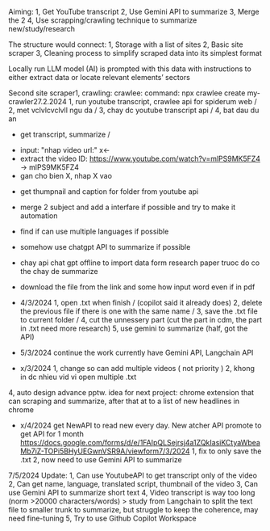 Aiming:
1, Get YouTube transcript
2, Use Gemini API to summarize
3, Merge the 2
4, Use scrapping/crawling technique to summarize new/study/research

The structure would connect:
1, Storage with a list of sites
2, Basic site scraper
3, Cleaning process to simplify scraped data into its simplest format

Locally run LLM model (AI) is prompted with this data with instructions to either extract data or locate relevant elements’ sectors

Second site scraper1, crawling: crawlee: command: npx crawlee create my-crawler27.2.2024
1, run youtube transcript, crawlee api for spiderum web /
2, met vclvlcvclvll ngu da /
3, chay dc youtube transcript api /
4, bat dau du an
- get transcript, summarize /
+ input: "nhap video url:" x<-
+ extract the video ID:
https://www.youtube.com/watch?v=mlPS9MK5FZ4 -> mlPS9MK5FZ4 
+ gan cho bien X, nhap X vao

- get thumpnail and caption for folder from youtube api
- merge 2 subject and add a interfare if possible and try to make it automation
- find if can use multiple languages if possible
- somehow use chatgpt API to summarize if possible

- chay api chat gpt offline to import data form research paper
truoc do co the chay de summarize 
+ download the file from the link and some how input word even if in pdf 

- 4/3/2024
1, open .txt when finish / (copilot said it already does)
2, delete the previous file if there is one with the same name /
3, save the .txt file to current folder /
4, cut the unnessery part (cut the part in cdm, the part in .txt need more research)
5, use gemini to summarize (half, got the API)

- 5/3/2024
continue the work
currently have Gemini API, Langchain API

- x/3/2024
1, change so can add multiple videos ( not priority )
2, khong in dc nhieu vid vi open multiple .txt

4, auto design advance pptw.
idea for next project: chrome extension that can scraping and summarize, after that at to a list of new headlines in chrome

- x/4/2024
get NewAPI to read new every day.
New atcher API promote to get API for 1 month
https://docs.google.com/forms/d/e/1FAIpQLSejrsj4a1ZQkIasiKCtyaWbeaMb7iZ-TOPi5BHyUEGwnVSR9A/viewform7/3/2024 
1, fix to only save the .txt
2, now need to use Gemini API to summarize

7/5/2024
Update: 
1, Can use YoutubeAPI to get transcript only of the video
2, Can get name, language, translated script, thumbnail of the video
3, Can use Gemini API to summarize short text
4, Video transcript is way too long (norm >20000 characters/words) > study from Langchain to split the text file to smaller trunk to summarize, but struggle to keep the coherence, may need fine-tuning
5, Try to use Github Copilot Workspace
